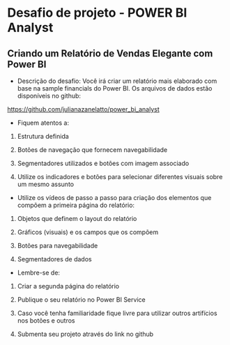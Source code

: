 # Desafio de projeto - POWER BI Analyst  

## Criando um Relatório de Vendas Elegante com Power BI

- Descrição do desafio: Você irá criar um relatório mais elaborado com base na sample financials do Power BI. Os arquivos de dados estão disponíveis no github:

https://github.com/julianazanelatto/power_bi_analyst

- Fiquem atentos a:

1. Estrutura definida

2. Botões de navegação que fornecem navegabilidade

3. Segmentadores utilizados e botões com imagem associado

4. Utilize os indicadores e botões para selecionar diferentes visuais sobre um mesmo assunto

- Utilize os vídeos de passo a passo para criação dos elementos que compõem a primeira página do relatório:

1. Objetos que definem o layout do relatório

2. Gráficos (visuais) e os campos que os compõem

3. Botões para navegabilidade

4. Segmentadores de dados

- Lembre-se de:

1. Criar a segunda página do relatório

2. Publique o seu relatório no Power BI Service

3. Caso você tenha familiaridade fique livre para utilizar outros artifícios nos botões e outros

4. Submenta seu projeto através do link no github